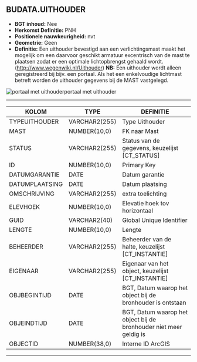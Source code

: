 ﻿## BUDATA.UITHOUDER


* __BGT inhoud:__ Nee
* __Herkomst Definitie:__ PNH
* __Positionele nauwkeurigheid:__ nvt
* __Geometrie:__ Geen
* __Definitie:__ Een uithouder bevestigd aan een verlichtingsmast maakt het mogelijk om een daarvoor geschikt armatuur excentrisch van de mast te plaatsen zodat er een optimale lichtopbrengst gehaald wordt.(http://www.wegenwiki.nl/Uithouder) __NB:__ Een uithouder wordt alleen geregistreerd bij bijv. een portaal. Als het een enkelvoudige lichtmast betreft worden de uithouder gegevens bij de MAST vastgelegd.

![portaal met uithouder](objectbladen\4_Ovl_Vri\portaal_uithouder.png)portaal met uithouder

***

|KOLOM                           	|TYPE          	|DEFINITIE|
|------                          	|----          	|-----    |
|TYPEUITHOUDER                   	|VARCHAR2(255) 	|Type Uithouder|
|MAST                            	|NUMBER(10,0)  	|FK naar Mast|
|STATUS                          	|VARCHAR2(255) 	|Status van de gegevens, keuzelijst [CT_STATUS]|
|ID                              	|NUMBER(10,0)  	|Primary Key|
|DATUMGARANTIE                   	|DATE          	|Datum garantie|
|DATUMPLAATSING                  	|DATE          	|Datum plaatsing|
|OMSCHRIJVING                    	|VARCHAR2(255) 	|extra toelichting|
|ELEVHOEK                        	|NUMBER(10,0)  	|Elevatie hoek tov horizontaal|
|GUID                            	|VARCHAR2(40)  	|Global Unique Identifier|
|LENGTE                          	|NUMBER(10,0)  	|Lengte|
|BEHEERDER                       	|VARCHAR2(255) 	|Beheerder van de halte, keuzelijst [CT_INSTANTIE]|
|EIGENAAR                        	|VARCHAR2(255) 	|Eigenaar van het object, keuzelijst [CT_INSTANTIE]|
|OBJBEGINTIJD                    	|DATE          	|BGT, Datum waarop het object bij de bronhouder is ontstaan|
|OBJEINDTIJD                     	|DATE          	|BGT, Datum waarop het object bij de bronhouder niet meer geldig is|
|OBJECTID                        	|NUMBER(38,0)   |Interne ID ArcGIS|

***

